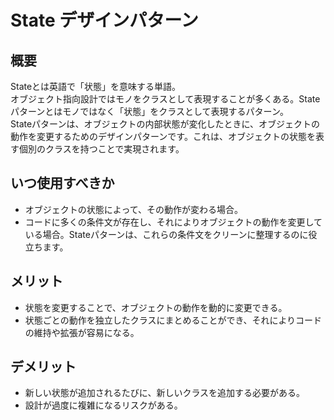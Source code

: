 # State デザインパターン

## 概要

Stateとは英語で「状態」を意味する単語。  
オブジェクト指向設計ではモノをクラスとして表現することが多くある。Stateパターンとはモノではなく「状態」をクラスとして表現するパターン。  
Stateパターンは、オブジェクトの内部状態が変化したときに、オブジェクトの動作を変更するためのデザインパターンです。これは、オブジェクトの状態を表す個別のクラスを持つことで実現されます。

## いつ使用すべきか

- オブジェクトの状態によって、その動作が変わる場合。
- コードに多くの条件文が存在し、それによりオブジェクトの動作を変更している場合。Stateパターンは、これらの条件文をクリーンに整理するのに役立ちます。

## メリット

- 状態を変更することで、オブジェクトの動作を動的に変更できる。
- 状態ごとの動作を独立したクラスにまとめることができ、それによりコードの維持や拡張が容易になる。

## デメリット

- 新しい状態が追加されるたびに、新しいクラスを追加する必要がある。
- 設計が過度に複雑になるリスクがある。

